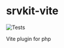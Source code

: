 # srvkit-vite

![Tests](https://github.com/rahulsharmagg/srvkit-vite/actions/workflows/tests.yml/badge.svg)


Vite plugin for php
